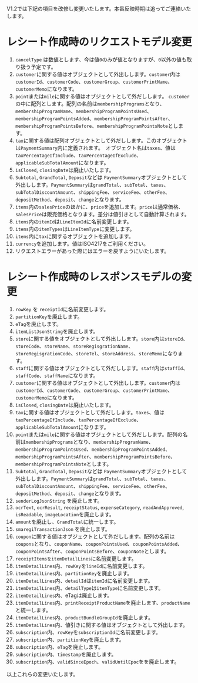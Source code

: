 V1.2では下記の項目を改修し変更いたします。本番反映時期は追ってご連絡いたします。

# レシート作成時のリクエストモデル変更

1. `cancelType` は数値とします、今は値`0`のみが値となりますが、`0`以外の値も取り扱う予定です。
2. `customer`に関する値はオブジェクトとして外出しします。`customer`内は`customerId`、`customerCode`、`customerGroup`、`customerPrintName`、`customerMemo`になります。
3. `point`または`mile`に関する値はオブジェクトとして外だしします。 `customer`の中に配列とします。配列の名前は`membershipPrograms`となり、`membershipProgramName`、`membershipProgramPointsUsed`、`membershipProgramPointsAdded`、`membershipProgramPointsAfter`、`membershipProgramPointsBefore`、`membershipProgramPointsNote`とします。
4. `tax`に関する値は配列オブジェクトとして外だしします。このオブジェクトは`PaymentSummary`内に定義されます。　オブジェクト名は`taxes`、値は`taxPercentageIfInclude`、`taxPercentageIfExclude`、`applicableSubTotalAmount`になります。
5. `isClosed`, `closingDate`は廃止いたします。
6. `Subtotal`, `GrandTotal`, `Deposit`などは `PaymentSummary`オブジェクトとして外出しします。`PaymentSummary`は`grandTotal`、`subTotal`、`taxes`、`subTotalDiscountAmount`、`shippingFee`、`serviceFee`、`otherFee`、`depositMethod`、`deposit`、`change`となります。
7. `items`内の`salesPrice`のほかに、`price`を追加します。`price`は通常価格、`salesPrice`は販売価格となります。差分は値引きとして自動計算されます。
8. `items`内の`itemId`は`LineItemId`に名前変更します。
9. `items`内の`itemTypes`は`LineItemType`に変更します。
10. `items`内に`tax`に関するオブジェクトを追加します。
11. `currency`を追加します。値はISO4217をご利用ください。
12. リクエストエラーがあった際にはエラーを戻すようにいたします。

# レシート作成時のレスポンスモデルの変更

1. `rowKey` を `receiptId`に名前変更します。
2. `partitionKey`を廃止します。
3. `eTag`を廃止します。
4. `itemListJsonString`を廃止します。
5. `store`に関する値をオブジェクトとして外出しします。`store`内は`storeId`、`storeCode`、`storeName`、`storeRegisgrationName`、`storeRegisgrationCode`、`storeTel`、`storeAddress`、`storeMemo`になります。
6. `staff`に関する値はオブジェクトとして外だしします。`staff`内は`staffId`、`staffCode`、`staffName`になります。
7. `customer`に関する値はオブジェクトとして外出しします。`customer`内は`customerId`、`customerCode`、`customerGroup`、`customerPrintName`、`customerMemo`になります。
8. `isClosed`, `closingDate`は廃止いたします。
9. `tax`に関する値はオブジェクトとして外だしします。`taxes`、値は`taxPercentageIfInclude`、`taxPercentageIfExclude`、`applicableSubTotalAmount`になります。
10. `point`または`mile`に関する値はオブジェクトとして外だしします。配列の名前は`membershipPrograms`となり、`membershipProgramName`、`membershipProgramPointsUsed`、`membershipProgramPointsAdded`、`membershipProgramPointsAfter`、`membershipProgramPointsBefore`、`membershipProgramPointsNote`とします。
11. `Subtotal`, `GrandTotal`, `Deposit`などは `PaymentSummary`オブジェクトとして外出しします。`PaymentSummary`は`grandTotal`、`subTotal`、`taxes`、`subTotalDiscountAmount`、`shippingFee`、`serviceFee`、`otherFee`、`depositMethod`、`deposit`、`change`となります。
12. `senderLogJsonString` を廃止します。
13. `ocrText`, `ocrResult`, `receiptStatus`, `expenseCategory`, `readAndApproved`, `isReadable`, `imageLocation`を廃止します。
14. `amount`を廃止し、`GrandTotal`に統一します。
15. `smaregiTransactionJson` を廃止します。
16. `coupon`に関する値はオブジェクトとして外だしします。配列の名前は`coupons`となり、`couponName`、`couponPointsUsed`、`couponPointsAdded`、`couponPointsAfter`、`couponPointsBefore`、`couponNote`とします。
17. `receiptItemsをitemDetailLines`に名前変更します。
18. `itemDetailLines`内、`rowKey`を`lineId`に名前変更します。
19. `itemDetailLines`内、`partitionKey`を廃止します。
20. `itemDetailLines`内、`detailId`は`itemId`に名前変更します。
21. `itemDetailLines`内、`detailType`は`itemType`に名前変更します。
22. `itemDetailLines`内、eTagは廃止します。
23. `itemDetailLines`内、`printReceiptProductName`を廃止します、`productName`と統一します。
24. `itemDetailLines`内、`productBundleGroupId`を廃止します。
25. `itemDetailLines`内、値引きに関する値はオブジェクトとして外出します。
26. `subscription`内、`rowKey`を`subscriptionId`に名前変更します。
27. `subscription`内、`partitionKey`を廃止します。
28. `subscription`内、`eTag`を廃止します。
29. `subscription`内、`timestamp`を廃止します。
30. `subscription`内、`validSinceEpoch`、`validUntilEpoc`をを廃止します。

以上これらの変更いたします。
